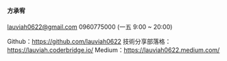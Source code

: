 #### 方承宥

lauviah0622@gmail.com
0960775000 (一五 9:00 ~ 20:00)

Github：https://github.com/lauviah0622
技術分享部落格：https://lauviah.coderbridge.io/
Medium：https://lauviah0622.medium.com/
